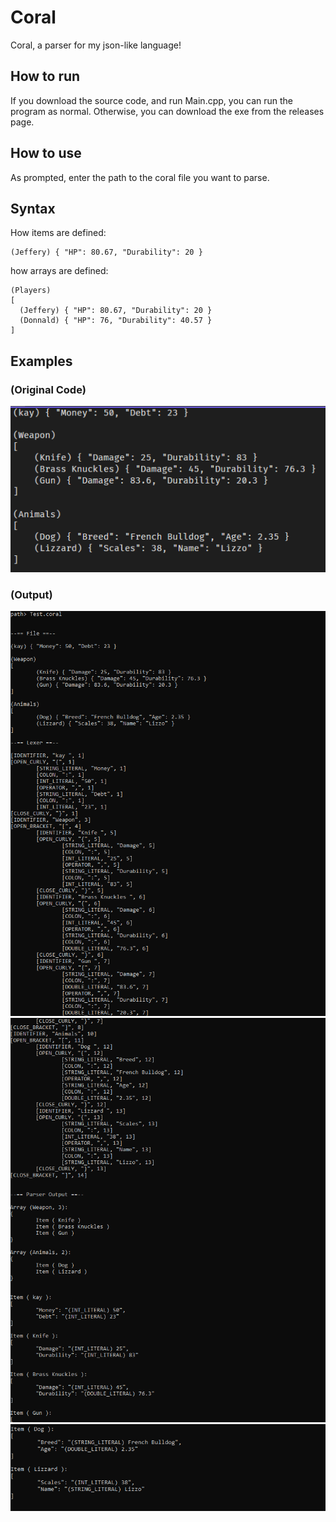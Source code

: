 # Coral

Coral, a parser for my json-like language!

## How to run

If you download the source code, and run Main.cpp, you can run the program as normal.
Otherwise, you can download the exe from the releases page.

## How to use

As prompted, enter the path to the coral file you want to parse.

## Syntax

How items are defined:

```
(Jeffery) { "HP": 80.67, "Durability": 20 }
```

how arrays are defined:

```
(Players)
[
  (Jeffery) { "HP": 80.67, "Durability": 20 }
  (Donnald) { "HP": 76, "Durability": 40.57 }
]
```

## Examples

### (Original Code)
![CodeExample](ReadMeImages/CodeExample.png)

### (Output)
![OutputExample1](ReadMeImages/OutputExample1.png)
![OutputExample2](ReadMeImages/OutputExample2.png)
![OutputExample3](ReadMeImages/OutputExample3.png)
